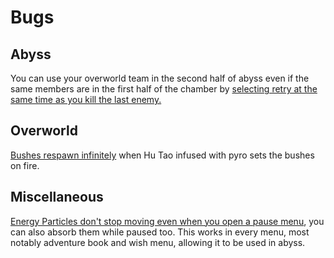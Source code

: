 # Bugs

## Abyss

You can use your overworld team in the second half of abyss even if the same members are in the first half of the chamber by [selecting retry at the same time as you kill the last enemy.](https://www.youtube.com/watch?v=XW_TDsyFkPA)

## Overworld

[Bushes respawn infinitely](https://youtu.be/R5D-seBcdnU) when Hu Tao infused with pyro sets the bushes on fire.

## Miscellaneous

[Energy Particles don't stop moving even when you open a pause menu](https://youtu.be/7H84lGcZf8s), you can also absorb them while paused too. This works in every menu, most notably adventure book and wish menu, allowing it to be used in abyss.

